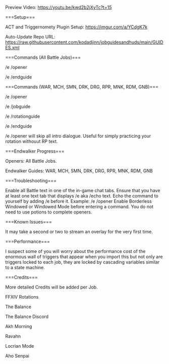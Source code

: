 Preview Video: https://youtu.be/kwd2b2jXyTc?t=15

===Setup===

ACT and Triggernomety Plugin Setup: https://imgur.com/a/YCdgK7k

Auto-Update Repo URL: https://raw.githubusercontent.com/kodadjinn/jobguidesandhuds/main/GUIDES.xml

===Commands (All Battle Jobs)===

/e /opener

/e /endguide 

===Commands (WAR, MCH, SMN, DRK, DRG, RPR, MNK, RDM, GNB)===

/e /opener

/e /jobguide   

/e /rotationguide   

/e /endguide 

/e /opener will skip all intro dialogue. Useful for simply practicing your rotation withouut RP text.

===Endwalker Progress===

Openers: All Battle Jobs.

Endwalker Guides: WAR, MCH, SMN, DRK, DRG, RPR, MNK, RDM, GNB

===Troubleshooting===

Enable all Battle text in one of the in-game chat tabs.
Ensure that you have at least one text tab that displays /e aka /echo text.
Echo the command to yourself by adding /e before it. Example: /e /opener
Enable Borderless Windowed or Windowed Mode before entering a command.
You do not need to use potions to complete openers.

===Known Issues===

It may take a second or two to stream an overlay for the very first time.

===Performance===

I suspect some of you will worry about the performance cost of the enormous wall of triggers that appear when you import this but not only are triggers locked to each job, they are locked by cascading variables similar to a state machine.

===Credits===

More detailed Credits will be added per Job.

FFXIV Rotations

The Balance

The Balance Discord

Akh Morning

Ravahn

Locrian Mode

Aho Senpai
